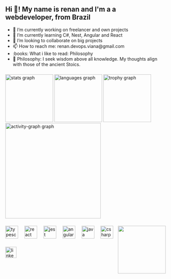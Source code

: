 <h2 align="left">Hi 👋! My name is renan and I'm a a webdeveloper, from Brazil</h2>
<ul>
    <li>
        🔭 I’m currently working on freelancer and own projects
    </li>
    <li>
        🌱 I’m currently learning C#, Nest, Angular and React
    </li>
    <li>
        👯 I’m looking to collaborate on big projects
    </li>
    <li>
        📫 How to reach me: renan.devops.viana@gmail.com
    </li>
    <li>
        :books: What i like to read: Philosophy
    </li>
    <li>
        🧠 Philosophy: I seek wisdom above all knowledge. My thoughts align with those of the ancient Stoics.
    </li>
</ul>

###

<div>
  <img src="https://github-readme-stats.vercel.app/api?username=magreliuss&hide_title=false&hide_rank=false&show_icons=true&include_all_commits=true&count_private=true&disable_animations=false&theme=dracula&locale=en&hide_border=false&order=1" height="150" alt="stats graph"  />
  <img src="https://github-readme-stats.vercel.app/api/top-langs?username=magreliuss&locale=en&hide_title=false&layout=compact&card_width=320&langs_count=5&theme=dracula&hide_border=false&order=2" height="150" alt="languages graph"  />
  <img src="https://github-profile-trophy.vercel.app?username=magreliuss&theme=dracula&column=-1&row=1&margin-w=8&margin-h=8&no-bg=true&no-frame=true&order=4" height="150" alt="trophy graph"  />
  <img src="https://github-readme-activity-graph.vercel.app/graph?username=magreliuss&radius=16&theme=react&area=true&order=5" height="300" alt="activity-graph graph"  />
</div>

###

###

<img align="right" height="150" src="https://media.giphy.com/media/OnnUZxcHsbBN6/giphy.gif?cid=ecf05e470lr1e5i1ohobxu2aedd5keaz38zyhnkb5pttn8n8&ep=v1_gifs_search&rid=giphy.gif&ct=g"  />

###

<div align="left">
  <img src="https://cdn.jsdelivr.net/gh/devicons/devicon/icons/typescript/typescript-original.svg" height="40" alt="typescript logo"  />
  <img width="12" />
  <img src="https://cdn.jsdelivr.net/gh/devicons/devicon/icons/react/react-original.svg" height="40" alt="react logo"  />
  <img width="12" />
  <img src="https://cdn.jsdelivr.net/gh/devicons/devicon/icons/jest/jest-plain.svg" height="40" alt="jest logo"  />
  <img width="12" />
  <img src="https://cdn.jsdelivr.net/gh/devicons/devicon/icons/angularjs/angularjs-original.svg" height="40" alt="angularjs logo"  />
  <img width="12" />
  <img src="https://cdn.jsdelivr.net/gh/devicons/devicon/icons/java/java-original.svg" height="40" alt="java logo"  />
  <img width="12" />
  <img src="https://cdn.jsdelivr.net/gh/devicons/devicon/icons/csharp/csharp-original.svg" height="40" alt="csharp logo"  />
</div>

###

<div align="left">
  <a href="https://www.linkedin.com/in/renan-viana-3879bb207/">
    <img src="https://img.shields.io/static/v1?message=LinkedIn&logo=linkedin&label=&color=0077B5&logoColor=white&labelColor=&style=for-the-badge" height="35" alt="linkedin logo"  />
  </a>
</div>

###

<br clear="both">
